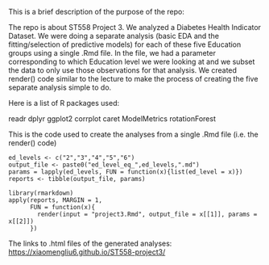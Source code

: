 This is a brief description of the purpose of the repo:

The repo is about ST558 Project 3. We analyzed a Diabetes Health Indicator Dataset. We were doing a separate analysis 
(basic EDA and the fitting/selection of predictive models) for each of these five Education groups using a single 
.Rmd file. In the file, we had a parameter corresponding to which Education level we were looking at and we subset the data to only use those observations 
for that analysis. We created render() code similar to the lecture to make the process of creating the five separate analysis simple to do.

Here is a list of R packages used:

readr
dplyr
ggplot2
corrplot
caret
ModelMetrics
rotationForest

This is the code used to create the analyses from a single .Rmd file (i.e. the render() code)
```
ed_levels <- c("2","3","4","5","6")
output_file <- paste0("ed_level_eq_",ed_levels,".md")
params = lapply(ed_levels, FUN = function(x){list(ed_level = x)})
reports <- tibble(output_file, params)

library(rmarkdown)
apply(reports, MARGIN = 1,
      FUN = function(x){
        render(input = "project3.Rmd", output_file = x[[1]], params = x[[2]])
      })
```
The links to .html files of the generated analyses:
  https://xiaomengliu6.github.io/ST558-project3/
